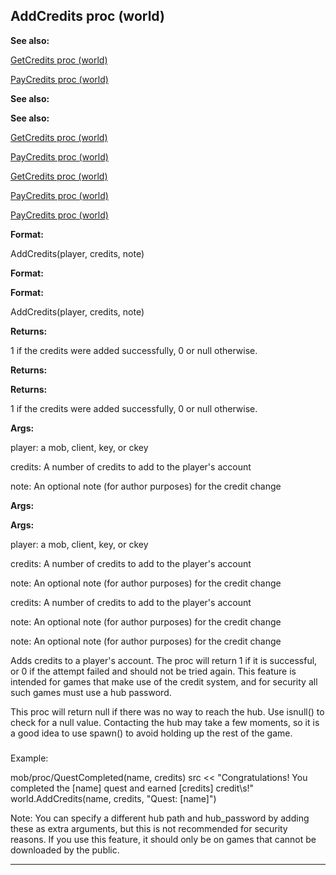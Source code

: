 

 AddCredits proc (world)
-------------------------




**See also:** 


[GetCredits proc (world)](#/world/proc/GetCredits) 

[PayCredits proc (world)](#/world/proc/PayCredits) 




**See also:** 

**See also:**

[GetCredits proc (world)](#/world/proc/GetCredits) 

[PayCredits proc (world)](#/world/proc/PayCredits) 


[GetCredits proc (world)](#/world/proc/GetCredits)

[PayCredits proc (world)](#/world/proc/PayCredits) 

[PayCredits proc (world)](#/world/proc/PayCredits)


**Format:** 


 AddCredits(player, credits, note)
 


**Format:** 

**Format:**

 AddCredits(player, credits, note)



**Returns:** 


 1 if the credits were added successfully, 0 or null otherwise.
 


**Returns:** 

**Returns:**

 1 if the credits were added successfully, 0 or null otherwise.



**Args:** 


 player: a mob, client, key, or ckey
 
 credits: A number of credits to add to the player's account
 
 note: An optional note (for author purposes) for the credit change
 




**Args:** 

**Args:**

 player: a mob, client, key, or ckey
 
 credits: A number of credits to add to the player's account
 
 note: An optional note (for author purposes) for the credit change
 



 credits: A number of credits to add to the player's account
 
 note: An optional note (for author purposes) for the credit change
 


 note: An optional note (for author purposes) for the credit change


 Adds credits to a player's account. The proc will return 1 if it is
successful, or 0 if the attempt failed and should not be tried again. This
feature is intended for games that make use of the credit system, and for
security all such games must use a hub password.




 This proc will return null if there was no way to reach the hub. Use
isnull() to check for a null value. Contacting the hub may take a few
moments, so it is a good idea to use spawn() to avoid holding up the rest of
the game.



### 
 Example:



 mob/proc/QuestCompleted(name, credits)
 src << "Congratulations! You completed the [name] quest and earned [credits] credit\s!"
 world.AddCredits(name, credits, "Quest: [name]")


 Note: You can specify a different hub path and hub\_password
by adding these as extra arguments, but this is not recommended for security
reasons. If you use this feature, it should only be on games that cannot be
downloaded by the public.





---


